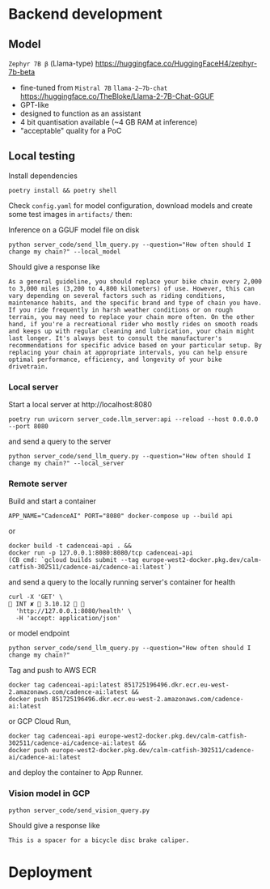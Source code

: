 # Backend development 

## Model
`Zephyr 7B β` (Llama-type) https://huggingface.co/HuggingFaceH4/zephyr-7b-beta
- fine-tuned from `Mistral 7B`
`llama-2–7b-chat` https://huggingface.co/TheBloke/Llama-2-7B-Chat-GGUF
- GPT-like
- designed to function as an assistant
- 4 bit quantisation available (~4 GB RAM at inference) 
- "acceptable" quality for a PoC

## Local testing 
Install dependencies
```shell
poetry install && poetry shell
```
Check `config.yaml` for model configuration, download models and create some test images in `artifacts/` then:

Inference on a GGUF model file on disk 
```shell
python server_code/send_llm_query.py --question="How often should I change my chain?" --local_model
```
Should give a response like
```text
As a general guideline, you should replace your bike chain every 2,000 to 3,000 miles (3,200 to 4,800 kilometers) of use. However, this can vary depending on several factors such as riding conditions, maintenance habits, and the specific brand and type of chain you have. If you ride frequently in harsh weather conditions or on rough terrain, you may need to replace your chain more often. On the other hand, if you're a recreational rider who mostly rides on smooth roads and keeps up with regular cleaning and lubrication, your chain might last longer. It's always best to consult the manufacturer's recommendations for specific advice based on your particular setup. By replacing your chain at appropriate intervals, you can help ensure optimal performance, efficiency, and longevity of your bike drivetrain.
```
### Local server
Start a local server at http://localhost:8080
```shell
poetry run uvicorn server_code.llm_server:api --reload --host 0.0.0.0 --port 8080
```
and send a query to the server
```shell
python server_code/send_llm_query.py --question="How often should I change my chain?" --local_server
```

### Remote server
Build and start a container 
```shell
APP_NAME="CadenceAI" PORT="8080" docker-compose up --build api
```
or 
```shell
docker build -t cadenceai-api . &&
docker run -p 127.0.0.1:8080:8080/tcp cadenceai-api
(CB cmd: `gcloud builds submit --tag europe-west2-docker.pkg.dev/calm-catfish-302511/cadence-ai/cadence-ai:latest`)
```
and send a query to the locally running server's container for health
```shell
curl -X 'GET' \                                                                                                          INT ✘  3.10.12  
  'http://127.0.0.1:8080/health' \
  -H 'accept: application/json'
```
or model endpoint
```shell
python server_code/send_llm_query.py --question="How often should I change my chain?"
```
Tag and push to AWS ECR
```shell
docker tag cadenceai-api:latest 851725196496.dkr.ecr.eu-west-2.amazonaws.com/cadence-ai:latest &&
docker push 851725196496.dkr.ecr.eu-west-2.amazonaws.com/cadence-ai:latest
````
or GCP Cloud Run, 
```shell
docker tag cadenceai-api europe-west2-docker.pkg.dev/calm-catfish-302511/cadence-ai/cadence-ai:latest &&
docker push europe-west2-docker.pkg.dev/calm-catfish-302511/cadence-ai/cadence-ai:latest
```

and deploy the container to App Runner.

### Vision model in GCP
```shell
python server_code/send_vision_query.py
```
Should give a response like
```text
This is a spacer for a bicycle disc brake caliper.
```

# Deployment


